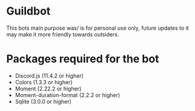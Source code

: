 # Guildbot
This bots main purpose was/ is for personal use only, future updates to it may make it more friendly towards outsiders.

# Packages required for the bot
- Discord.js (11.4.2 or higher)
- Colors (1.3.3 or higher)
- Moment (2.22.2 or higher)
- Moment-duration-format (2.2.2 or higher)
- Sqlite (3.0.0 or higher)
